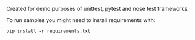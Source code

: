 Created for demo purposes of unittest, pytest and nose test frameworks.

To run samples you might need to install requirements with:

```
pip install -r requirements.txt
```


